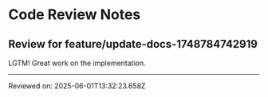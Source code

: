 # Code Review Notes

## Review for feature/update-docs-1748784742919

LGTM! Great work on the implementation.

---
Reviewed on: 2025-06-01T13:32:23.658Z